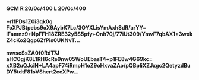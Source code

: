 #### GCM R 20/0c/400 L 20/0c/400
**+rlfPDs1Z0i3qk0g**<br/>**FoXPJBtpebs9oX9AybK7Lc/3OYXLisYmAxhSdR/arYY=**<br/>**lFamnz9+NpFFH18ZRE32y5S5pfy+Onh70j/77iUt309/YmvF7qbAX1+3wokZ4cKo2Qgp6ZfPis0UKNvT...**<br/><br/>
**mwscSsZA0f0RdT7J**<br/>**aHC0gjK8L1RH6cRe9nw05WoUEbasT4+p1FE8w4G69kc=**<br/>**xXB2uQJciN+LA4apF74iRmpH1oZ9oHxvaZAo/pQBpliXZJxgc2QetyzdBuDY5tdtF81sVShert2ccXPw...**
